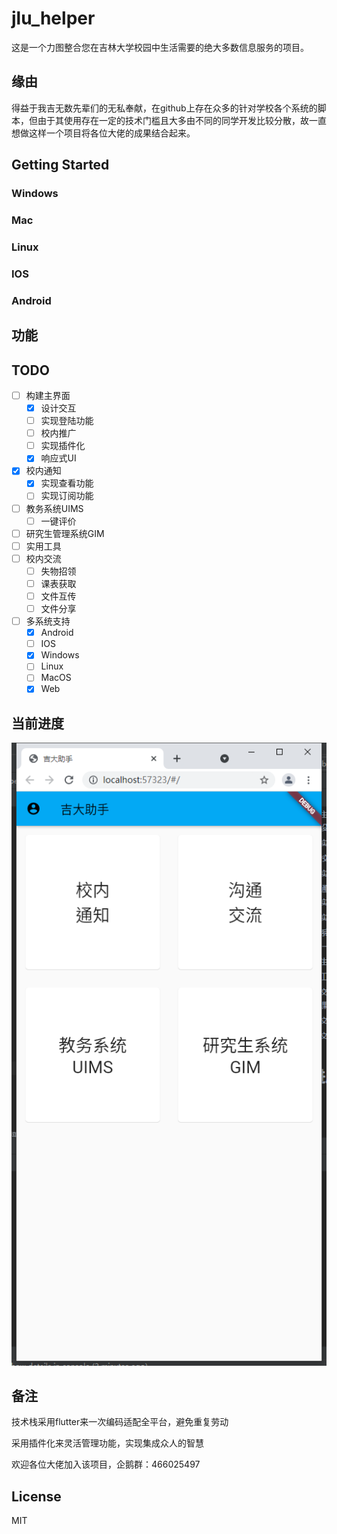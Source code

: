 # jlu_helper

这是一个力图整合您在吉林大学校园中生活需要的绝大多数信息服务的项目。

## 缘由

得益于我吉无数先辈们的无私奉献，在github上存在众多的针对学校各个系统的脚本，但由于其使用存在一定的技术门槛且大多由不同的同学开发比较分散，故一直想做这样一个项目将各位大佬的成果结合起来。

## Getting Started

### Windows

### Mac

### Linux

### IOS

### Android

## 功能

## TODO

- [ ] 构建主界面
  - [x] 设计交互
  - [ ] 实现登陆功能
  - [ ] 校内推广
  - [ ] 实现插件化
  - [x] 响应式UI
- [x] 校内通知
  - [x] 实现查看功能
  - [ ] 实现订阅功能
- [ ] 教务系统UIMS
  - [ ] 一键评价
- [ ] 研究生管理系统GIM
- [ ] 实用工具
- [ ] 校内交流
  - [ ] 失物招领
  - [ ] 课表获取
  - [ ] 文件互传
  - [ ] 文件分享
- [ ] 多系统支持
  - [x] Android
  - [ ] IOS
  - [x] Windows
  - [ ] Linux
  - [ ] MacOS
  - [x] Web

## 当前进度

![img](./screenshot.png)


## 备注

技术栈采用flutter来一次编码适配全平台，避免重复劳动

采用插件化来灵活管理功能，实现集成众人的智慧

欢迎各位大佬加入该项目，企鹅群：466025497

## License
MIT